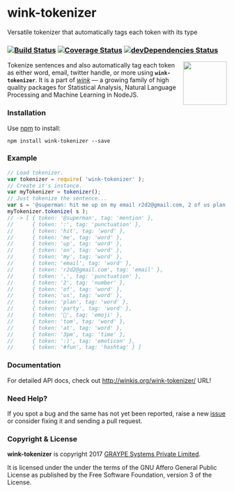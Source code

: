 # wink-tokenizer

Versatile tokenizer that automatically tags each token with its type

### [![Build Status](https://api.travis-ci.org/winkjs/wink-tokenizer.svg?branch=master)](https://travis-ci.org/winkjs/wink-tokenizer) [![Coverage Status](https://coveralls.io/repos/github/winkjs/wink-tokenizer/badge.svg?branch=master)](https://coveralls.io/github/winkjs/wink-tokenizer?branch=master) [![devDependencies Status](https://david-dm.org/winkjs/wink-tokenizer/dev-status.svg)](https://david-dm.org/winkjs/wink-tokenizer?type=dev)

[<img align="right" src="https://decisively.github.io/wink-logos/logo-title.png" width="100px" >](http://winkjs.org/)

Tokenize sentences and also automatically tag each token as either word, email, twitter handle, or more using **`wink-tokenizer`**. It is a part of _[wink](http://winkjs.org/)_ — a growing family of high quality packages for Statistical Analysis, Natural Language Processing and Machine Learning in NodeJS.

### Installation

Use [npm](https://www.npmjs.com/package/wink-tokenizer) to install:

    npm install wink-tokenizer --save

### Example
```javascript 
// Load tokenizer.
var tokenizer = require( 'wink-tokenizer' );
// Create it's instance.
var myTokenizer = tokenizer();
// Just tokenize the sentence...
var s = '@superman: hit me up on my email r2d2@gmail.com, 2 of us plan party🎉 tom at 3pm:) #fun';
myTokenizer.tokenize( s );
// -> [ { token: '@superman', tag: 'mention' },
//      { token: ':', tag: 'punctuation' },
//      { token: 'hit', tag: 'word' },
//      { token: 'me', tag: 'word' },
//      { token: 'up', tag: 'word' },
//      { token: 'on', tag: 'word' },
//      { token: 'my', tag: 'word' },
//      { token: 'email', tag: 'word' },
//      { token: 'r2d2@gmail.com', tag: 'email' },
//      { token: ',', tag: 'punctuation' },
//      { token: '2', tag: 'number' },
//      { token: 'of', tag: 'word' },
//      { token: 'us', tag: 'word' },
//      { token: 'plan', tag: 'word' },
//      { token: 'party', tag: 'word' },
//      { token: '🎉', tag: 'emoji' },
//      { token: 'tom', tag: 'word' },
//      { token: 'at', tag: 'word' },
//      { token: '3pm', tag: 'time' },
//      { token: ':)', tag: 'emoticon' },
//      { token: '#fun', tag: 'hashtag' } ]
```

### Documentation
For detailed API docs, check out http://winkjs.org/wink-tokenizer/ URL!

### Need Help?

If you spot a bug and the same has not yet been reported, raise a new [issue](https://github.com/winkjs/wink-tokenizer/issues) or consider fixing it and sending a pull request.

### Copyright & License

**wink-tokenizer** is copyright 2017 [GRAYPE Systems Private Limited](http://graype.in/).

It is licensed under the under the terms of the GNU Affero General Public License as published by the Free
Software Foundation, version 3 of the License.
